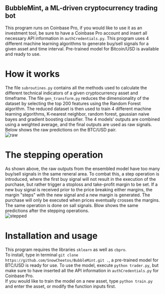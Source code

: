 ## BubbleMint, a ML-driven cryptocurrency trading bot
This program runs on Coinbase Pro, if you would like to use it as an investment tool, be sure to have a Coinbase Pro account and insert all necessary API information in ```authCredentials.py```. This program uses 4 different machine learning algorithms to generate buy/sell signals for a given asset and time interval. Pre-trained model for Bitcoin/USD is available and ready to use.

# How it works
The file ```subroutines.py``` contains all the methods used to calculate the different technical indicators of a given cryptocurrency asset and timeframe. The file ```gen_transform.py``` reduces the dimensionality of the dataset by selecting the top 200 features using the Random Forest algorithm. The reduced dataset is then used to train 4 different machine learning algorithms, K-nearest neighbor, random forest, gaussian naive bayes and gradient boosting classifier. The 4 models' outputs are combined using a weighted average, and the final outputs are used as raw signals. Below shows the raw predictions on the BTC/USD pair.\
![raw](https://user-images.githubusercontent.com/86272122/139788759-5549fe69-1c03-4d94-86c8-39582657bd08.png)

# The stepping operation
As shown above, the raw outputs from the ensembled model have too many buy/sell signals in the same reneral area. To combat this, a step operation is introduced, where the first buy signal will not result in the execution of the purchase, but rather trigger a stoploss and take-profit margin to be set. If a new buy signal is received prior to the price breaking either margins, the margin "steps" with the new signal and a new margin is generated. The purchase will only be executed when prices eventually crosses the margins. The same operation is done on sall signals. Blow shows the same predictions after the stepping operations.\
![stepped](https://user-images.githubusercontent.com/86272122/139789031-068c1a99-db77-45bb-972f-750db1c31000.png)

# Installation and usage
This program requires the libraries ```sklearn``` as well as ```cbpro```.\
To install, type in terminal ```git clone https://github.com/SnowCheetos/BubbleMint.git .```, a pre-trained model for BTC/USD is ready for use. To use the model, execute ```python trader.py```, but make sure to have inserted all the API information in ```authCredentials.py``` for Coinbase Pro.\
If you would like to train the model on a new asset, type ```python train.py``` and enter the asset, or modify the function inputs first.
